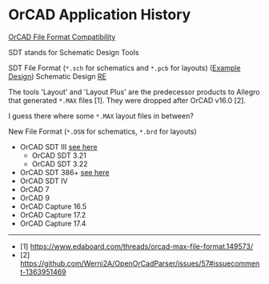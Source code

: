 # OrCAD Application History

[OrCAD File Format Compatibility](https://techsupport.ema-eda.com/support/solutions/articles/48001157688-capture-file-format-compatibility)

SDT stands for Schematic Design Tools

SDT File Format (`*.sch` for schematics and `*.pcb` for layouts) ([Example Design](http://ecgnosis.corlan.net/electrocardiognosis-3183.tgz))
Schematic Design [RE](https://pcengines.ch/orcadff.htm)

The tools 'Layout' and 'Layout Plus' are the predecessor products to Allegro that generated `*.MAX` files [1]. They were dropped after OrCAD v16.0 [2].

I guess there where some `*.MAX` layout files in between?

New File Format (`*.DSN` for schematics, `*.brd` for layouts)

- OrCAD SDT III [see here](https://archive.org/details/orcadstdiiilogicieldesaisiedeschema)
  - OrCAD SDT 3.21
  - OrCAD SDT 3.22
- OrCAD SDT 386+ [see here](http://www.viatrack.ca/dORCAD/Installing%20Schematic%20Design%20Tools%20386+%20-%202ed%20-%20OrCAD.pdf)
- OrCAD SDT IV
- OrCAD 7
- OrCAD 9
- OrCAD Capture 16.5
- OrCAD Capture 17.2
- OrCAD Capture 17.4

---

- [1] https://www.edaboard.com/threads/orcad-max-file-format.149573/
- [2] https://github.com/Werni2A/OpenOrCadParser/issues/57#issuecomment-1363951469
